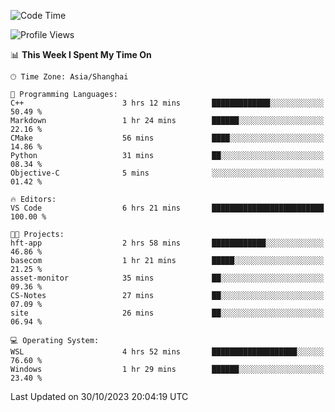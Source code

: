<!--START_SECTION:waka-->
![Code Time](http://img.shields.io/badge/Code%20Time-1%2C328%20hrs%2012%20mins-blue)

![Profile Views](http://img.shields.io/badge/Profile%20Views-0-blue)

📊 **This Week I Spent My Time On** 

```text
🕑︎ Time Zone: Asia/Shanghai

💬 Programming Languages: 
C++                      3 hrs 12 mins       █████████████░░░░░░░░░░░░   50.49 % 
Markdown                 1 hr 24 mins        ██████░░░░░░░░░░░░░░░░░░░   22.16 % 
CMake                    56 mins             ████░░░░░░░░░░░░░░░░░░░░░   14.86 % 
Python                   31 mins             ██░░░░░░░░░░░░░░░░░░░░░░░   08.34 % 
Objective-C              5 mins              ░░░░░░░░░░░░░░░░░░░░░░░░░   01.42 % 

🔥 Editors: 
VS Code                  6 hrs 21 mins       █████████████████████████   100.00 % 

🐱‍💻 Projects: 
hft-app                  2 hrs 58 mins       ████████████░░░░░░░░░░░░░   46.86 % 
basecom                  1 hr 21 mins        █████░░░░░░░░░░░░░░░░░░░░   21.25 % 
asset-monitor            35 mins             ██░░░░░░░░░░░░░░░░░░░░░░░   09.36 % 
CS-Notes                 27 mins             ██░░░░░░░░░░░░░░░░░░░░░░░   07.09 % 
site                     26 mins             ██░░░░░░░░░░░░░░░░░░░░░░░   06.94 % 

💻 Operating System: 
WSL                      4 hrs 52 mins       ███████████████████░░░░░░   76.60 % 
Windows                  1 hr 29 mins        ██████░░░░░░░░░░░░░░░░░░░   23.40 % 
```


 Last Updated on 30/10/2023 20:04:19 UTC
<!--END_SECTION:waka-->